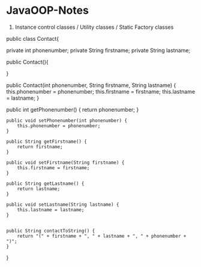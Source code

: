# JavaOOP-Notes

1. Instance control classes / Utility classes / Static Factory classes

public class Contact{

   private int phonenumber;
   private String firstname;
   private String lastname;

   public Contact(){
   
   }

   public Contact(int phonenumber, String firstname, String lastname) {
    this.phonenumber = phonenumber;
    this.firstname = firstname;
    this.lastname = lastname;
   }
   
   

public int getPhonenumber() {
        return phonenumber;
    }

    public void setPhonenumber(int phonenumber) {
        this.phonenumber = phonenumber;
    }

    public String getFirstname() {
        return firstname;
    }

    public void setFirstname(String firstname) {
        this.firstname = firstname;
    }

    public String getLastname() {
        return lastname;
    }

    public void setLastname(String lastname) {
        this.lastname = lastname;
    }


    public String contactToString() {
        return "(" + firstname + ", " + lastname + ", " + phonenumber + ")";
    }

}
